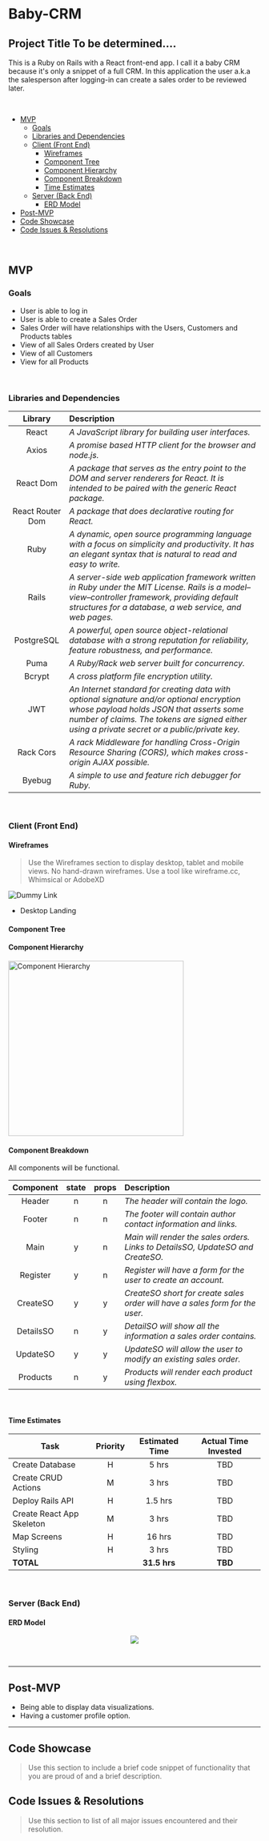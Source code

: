 # Baby-CRM


## Project Title To be determined....
This is a Ruby on Rails with a React front-end app. I call it a baby CRM because it's only a snippet of a full CRM. In this application the user a.k.a the salesperson after logging-in can create a sales order to be reviewed later. 


<br>

- [MVP](#mvp)
  - [Goals](#goals)
  - [Libraries and Dependencies](#libraries-and-dependencies)
  - [Client (Front End)](#client-front-end)
    - [Wireframes](#wireframes)
    - [Component Tree](#component-tree)
    - [Component Hierarchy](#component-hierarchy)
    - [Component Breakdown](#component-breakdown)
    - [Time Estimates](#time-estimates)
  - [Server (Back End)](#server-back-end)
    - [ERD Model](#erd-model)
- [Post-MVP](#post-mvp)
- [Code Showcase](#code-showcase)
- [Code Issues & Resolutions](#code-issues--resolutions)

<br>

## MVP

### Goals
- User is able to log in
- User is able to create a Sales Order
- Sales Order will have relationships with the Users, Customers and Products tables
- View of all Sales Orders created by User
- View of all Customers
- View for all Products

<br>


### Libraries and Dependencies


|     Library      | Description                                |
| :--------------: | :----------------------------------------- |
|      React       | _A JavaScript library for building user interfaces._ |
|   Axios   | _A promise based HTTP client for the browser and node.js._ |
| React Dom | _A package that serves as the entry point to the DOM and server renderers for React. It is intended to be paired with the generic React package._ |
|   React Router Dom   | _A package that does declarative routing for React._ |
|    Ruby   | _A dynamic, open source programming language with a focus on simplicity and productivity. It has an elegant syntax that is natural to read and easy to write._ |
|    Rails   | _A server-side web application framework written in Ruby under the MIT License. Rails is a model–view–controller framework, providing default structures for a database, a web service, and web pages._ |
|   PostgreSQL   | _A powerful, open source object-relational database with a strong reputation for reliability, feature robustness, and performance._ |
| Puma | _A Ruby/Rack web server built for concurrency._ |
|  Bcrypt  | _A cross platform file encryption utility._ |
|  JWT  | _An Internet standard for creating data with optional signature and/or optional encryption whose payload holds JSON that asserts some number of claims. The tokens are signed either using a private secret or a public/private key._ |
|  Rack Cors  | _A rack Middleware for handling Cross-Origin Resource Sharing (CORS), which makes cross-origin AJAX possible._ |
|  Byebug  | _A simple to use and feature rich debugger for Ruby._ |

<br>

### Client (Front End)

#### Wireframes

> Use the Wireframes section to display desktop, tablet and mobile views. No hand-drawn wireframes. Use a tool like wireframe.cc, Whimsical or AdobeXD

![Dummy Link](url)

- Desktop Landing


#### Component Tree



#### Component Hierarchy

<img alt="Component Hierarchy" src="https://storage.googleapis.com/p4images/component_hierarchy.png" width="350">


#### Component Breakdown


All components will be functional.


|  Component   |  state | props | Description                                                      |
| :----------: | :--------: | :---: | :--------------------------------------------------------------- |
|    Header    |   n   |   n   | _The header will contain the logo._               |
|  Footer  |  n   |   n   | _The footer will contain author contact information and links._ |
|   Main    |   y   |   n   | _Main will render the sales orders. Links to DetailsSO, UpdateSO and CreateSO._ |
|    Register    |    y   |   n   | _Register will have a form for the user to create an account._ |
| CreateSO |    y   |   y   | _CreateSO short for create sales order will have a sales form for the user._ |
|    DetailsSO    |    n   |   y   | _DetailSO will show all the information a sales order contains._ |
|   UpdateSO    |      y   |   y   | _UpdateSO will allow the user to modify an existing sales order._ |
| Products |   n   |   y   | _Products will render each product using flexbox._  |

<br>

#### Time Estimates

| Task                | Priority | Estimated Time | Actual Time Invested | 
| ------------------- | :------: | :------------: | :-----------: | 
| Create Database    |    H     |     5 hrs      |     TBD     |   
| Create CRUD Actions |    M     |     3 hrs      |     TBD     |    
| Deploy Rails API |    H     |     1.5 hrs      |     TBD     |    
| Create React App Skeleton |    M     |     3 hrs      |     TBD     |     
| Map Screens |    H     |     16 hrs      |    TBD   |     
| Styling |    H     |     3 hrs      |    TBD     |     
| **TOTAL**               |          |     **31.5 hrs**     |     **TBD**     |     



<br>

### Server (Back End)

#### ERD Model

<p align="center">
  <img src="https://storage.googleapis.com/p4images/ERD_p4.png" />
</p>

<br>

***

## Post-MVP

- Being able to display data visualizations.
- Having a customer profile option.

***

## Code Showcase

> Use this section to include a brief code snippet of functionality that you are proud of and a brief description.

## Code Issues & Resolutions

> Use this section to list of all major issues encountered and their resolution.
